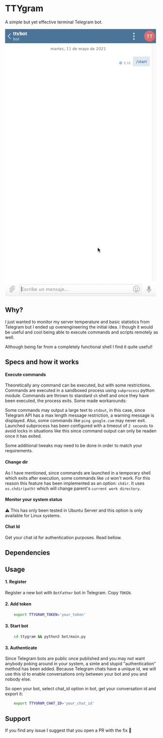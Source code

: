 # TTYgram

A simple but yet effective terminal Telegram bot.

![demo](ttygram_demo.gif)

## Why?

I just wanted to monitor my server temperature and basic statistics from Telegram but I ended up overengineering the initial idea. I though it would be useful and cool being able to execute commands and scripts remotely as well. 

Although being far from a completely functional shell I find it quite useful!
## Specs and how it works

#### Execute commands
Theoretically any command can be executed, but with some restrictions. Commands are executed in a sandboxed process using `subprocess` python module. Commands are thrown to standard `sh` shell and once they have been executed, the process exits. Some made workarounds:

Some commands may output a large text to `stdout`, in this case, since Telegram API has a max length message restriction, a warning message is displayed. Also, some commands like `ping google.com` may never exit. Launched subprocess has been configured with a timeout of `2 seconds` to avoid locks in situations like this since command output can only be readen once it has exited.

Some additional tweaks may need to be done in order to match your requirements.

#### Change dir
As I have mentioned, since commands are launched in a temporary shell which exits after execution, some commands like `cd` won't work. For this reason this feature has been implemented as an option: `chdir`. It uses `os.chdir(path)` which will change parent's `current work directory`.

#### Monitor your system status
⚠️ This has only been tested in Ubuntu Server and this option is only available for Linux systems.

#### Chat Id
Get your chat id for authentication purposes. Read bellow.

## Dependencies
## Usage

#### 1. Register
Register a new bot with `BotFather` bot in Telegram. Copy `TOKEN`.

#### 2. Add token
```bash
    export TTYGRAM_TOKEN='your_token'
```
#### 3. Start bot
```bash
    cd ttygram && python3 bot/main.py
```

#### 3. Authenticate
Since Telegram bots are public once published and you may not want anybody poking around in your system, a simle and stupid "authentication" method has been added. Because Telegram chats have a unique id, we will use this id to enable conversations only between your bot and you and nobody else.

So open your bot, select chat_id option in bot, get your conversation id and export it:
```bash
    export TTYGRAM_CHAT_ID='your_chat_id'
```
## Support

If you find any issue I suggest that you open a PR with the fix 🙂
